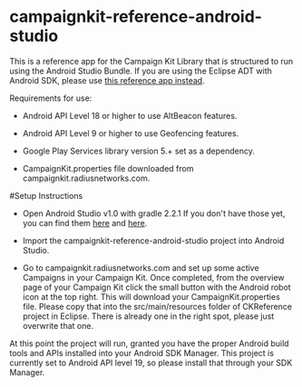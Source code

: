 campaignkit-reference-android-studio
====================================

This is a reference app for the Campaign Kit Library that is structured to run using the Android Studio Bundle. If you are using the Eclipse ADT with Android SDK, please use [this reference app instead](https://github.com/RadiusNetworks/campaignkit-reference-android).



Requirements for use: 

* Android API Level 18 or higher to use AltBeacon features.

* Android API Level 9 or higher to use Geofencing features.

* Google Play Services library version 5.+ set as a dependency.

* CampaignKit.properties file downloaded from campaignkit.radiusnetworks.com.



#Setup Instructions


* Open Android Studio v1.0 with gradle 2.2.1 If you don't have those yet, you can find them [here](https://developer.android.com/sdk/installing/studio.html) and [here](https://services.gradle.org/distributions/gradle-2.2.1-all.zip).

* Import the campaignkit-reference-android-studio project into Android Studio.

* Go to campaignkit.radiusnetworks.com and set up some active Campaigns in your Campaign Kit. Once completed, from the overview page of your Campaign Kit click the small button with the Android robot icon at the top right. This will download your CampaignKit.properties file. Please copy that into the src/main/resources folder of CKReference project in Eclipse. There is already one in the right spot, please just overwrite that one.

At this point the project will run, granted you have the proper Android build tools and APIs installed into your Android SDK Manager. This project is currently set to Android API level 19, so please install that through your SDK Manager.
